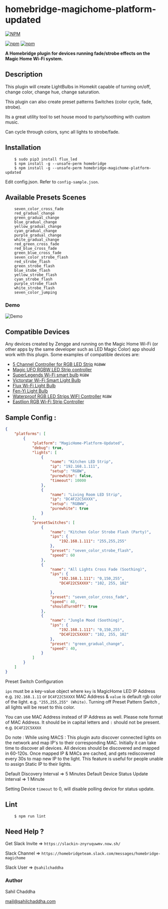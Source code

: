 # homebridge-magichome-platform-updated

[![NPM](https://nodei.co/npm/homebridge-magichome-platform-updated.png?downloads=true&downloadRank=true&stars=true)](https://nodei.co/npm/homebridge-magichome-platform-updated/)

[![npm](https://img.shields.io/npm/dm/homebridge-magichome-platform-updated.svg)](https://www.npmjs.com/package/homebridge-magichome-platform-updated)
[![npm](https://img.shields.io/npm/v/homebridge-magichome-platform-updated.svg)](https://www.npmjs.com/package/homebridge-magichome-platform-updated)


**A Homebridge plugin for devices running fade/strobe effects on the Magic Home Wi-Fi system.**

## Description

This plugin will create LightBulbs in Homekit capable of turning on/off, change color, change hue, change saturation.

This plugin can also create preset patterns Switches (color cycle, fade, strobe).

Its a great utility tool to set house mood to party/soothing with custom music.

Can cycle through colors, sync all lights to strobe/fade.

## Installation

```shell
    $ sudo pip3 install flux_led
    $ npm install -g --unsafe-perm homebridge
    $ npm install -g --unsafe-perm homebridge-magichome-platform-updated
```

Edit config.json. Refer to `config-sample.json`.

## Available Presets Scenes

```
	seven_color_cross_fade
	red_gradual_change
	green_gradual_change
	blue_gradual_change
	yellow_gradual_change
	cyan_gradual_change
	purple_gradual_change
	white_gradual_change
	red_green_cross_fade
	red_blue_cross_fade
	green_blue_cross_fade
	seven_color_strobe_flash
	red_strobe_flash
	green_strobe_flash
	blue_stobe_flash
	yellow_strobe_flash
	cyan_strobe_flash
	purple_strobe_flash
	white_strobe_flash
	seven_color_jumping
```

### Demo

![Demo](https://raw.githubusercontent.com/sameignatovich/homebridge-magichome-platform-updated/master/demo.gif)

## Compatible Devices

Any devices created by Zengge and running on the Magic Home Wi-Fi (or other apps by the same developer such as LED Magic Color) app should work with this plugin. Some examples of compatible devices are:

- [5 Channel Controller for RGB LED Strip](http://amzn.to/2eAljEV) `RGBWW`
- [Magic UFO RGBW LED Strip controller](http://amzn.to/2eyoRdE)
- [SuperLegends Wi-Fi smart bulb](http://amzn.to/2eCxq6a) `RGBW`
- [Victorstar Wi-Fi Smart Light Bulb](http://amzn.to/2eCCM13)
- [Flux Wi-Fi Light Bulb](http://amzn.to/2eCx3IC)
- [Fen-Yi Light Bulb](http://amzn.to/2ehjP3s)
- [Waterproof RGB LED Strips WIFI Controller](http://amzn.to/2eoDQZx) `RGBW`
- [Eastlion RGB Wi-Fi Strip Controller](http://amzn.to/2eCF8wV)


## Sample Config : 

```json
{
    "platforms": [
        {
            "platform": "MagicHome-Platform-Updated",
            "debug": true,
            "lights": [
                {
                    "name": "Kitchen LED Strip",
                    "ip": "192.168.1.111",
                    "setup": "RGBW",
                    "purewhite": false,
                    "timeout": 10000
                },
                {
                    "name": "Living Room LED Strip",
                    "ip": "DC4F22C5XXXX",
                    "setup": "RGBWW",
                    "purewhite": true
                }
            ],
            "presetSwitches": [
                {
                    "name": "Kitchen Color Strobe Flash (Party)",
                    "ips": {
                        "192.168.1.111": "255,255,255"
                    },
                    "preset": "seven_color_strobe_flash",
                    "speed": 60
                },
                {
                    "name": "All Lights Cross Fade (Soothing)",
                    "ips": {
                        "192.168.1.111": "0,150,255",
                        "DC4F22C5XXXX": "102, 255, 102"

                    },
                    "preset": "seven_color_cross_fade",
                    "speed": 40,
                    "shouldTurnOff": true
                },
                {
                    "name": "Jungle Mood (Soothing)",
                    "ips": {
                        "192.168.1.111": "0,150,255",
                        "DC4F22C5XXXX": "102, 255, 102"
                    },
                    "preset": "green_gradual_change",
                    "speed": 40,
                }
            ]
        }
    ]
}
```

Preset Switch Configuration

`ips` must be a key-value object where `key` is MagicHome LED IP Address e.g. `192.168.1.11` or `DC4F22C5XXXX` MAC Address & `value` is default rgb color of the light. e.g. `"255,255,255" (White)`.
Turning off Preset Pattern Switch , all lights will be reset to this color.

You can use MAC Address instead of IP Address as well. Please note format of MAC Address. It should be in capital letters and `:` should not be present. e.g. `DC4F22C5XXXX`

Do note : While using MACS : This plugin auto discover connected lights on the network and map IP's to their corresponding MAC. Initially it can take time to discover all devices. All devices should be discovered and mapped in 60-120s. Once mapped IP & MACs are cached, and gets rediscovered every 30s to map new IP to the light. This feature is useful for people unable to assign Static IP to their lights.

Default Discovery Interval => 5 Minutes
Default Device Status Update Interval => 1 Minute

Setting Device `timeout` to 0, will disable polling device for status update.

## Lint

```shell
    $ npm run lint
```

## Need Help ?

Get Slack Invite => `https://slackin-znyruquwmv.now.sh/`

Slack Channel => `https://homebridgeteam.slack.com/messages/homebridge-magichome`

Slack User => `@sahilchaddha`

### Author

Sahil Chaddha

mail@sahilchaddha.com
